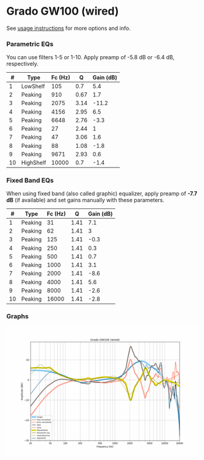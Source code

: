 # Grado GW100 (wired)
See [usage instructions](https://github.com/jaakkopasanen/AutoEq#usage) for more options and info.

### Parametric EQs
You can use filters 1-5 or 1-10. Apply preamp of -5.8 dB or -6.4 dB, respectively.

|   # | Type      |   Fc (Hz) |    Q |   Gain (dB) |
|-----|-----------|-----------|------|-------------|
|   1 | LowShelf  |       105 | 0.7  |         5.4 |
|   2 | Peaking   |       910 | 0.67 |         1.7 |
|   3 | Peaking   |      2075 | 3.14 |       -11.2 |
|   4 | Peaking   |      4156 | 2.95 |         6.5 |
|   5 | Peaking   |      6648 | 2.76 |        -3.3 |
|   6 | Peaking   |        27 | 2.44 |         1   |
|   7 | Peaking   |        47 | 3.06 |         1.6 |
|   8 | Peaking   |        88 | 1.08 |        -1.8 |
|   9 | Peaking   |      9671 | 2.93 |         0.6 |
|  10 | HighShelf |     10000 | 0.7  |        -1.4 |

### Fixed Band EQs
When using fixed band (also called graphic) equalizer, apply preamp of **-7.7 dB** (if available) and set gains manually with these parameters.

|   # | Type    |   Fc (Hz) |    Q |   Gain (dB) |
|-----|---------|-----------|------|-------------|
|   1 | Peaking |        31 | 1.41 |         7.1 |
|   2 | Peaking |        62 | 1.41 |         3   |
|   3 | Peaking |       125 | 1.41 |        -0.3 |
|   4 | Peaking |       250 | 1.41 |         0.3 |
|   5 | Peaking |       500 | 1.41 |         0.7 |
|   6 | Peaking |      1000 | 1.41 |         3.1 |
|   7 | Peaking |      2000 | 1.41 |        -8.6 |
|   8 | Peaking |      4000 | 1.41 |         5.6 |
|   9 | Peaking |      8000 | 1.41 |        -2.6 |
|  10 | Peaking |     16000 | 1.41 |        -2.8 |

### Graphs
![](./Grado%20GW100%20(wired).png)
